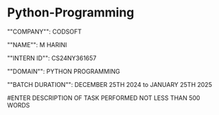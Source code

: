 # Python-Programming

""COMPANY"": CODSOFT

""NAME"": M HARINI

""INTERN ID"": CS24NY361657

""DOMAIN"": PYTHON PROGRAMMING

""BATCH DURATION"": DECEMBER 25TH 2024 to JANUARY 25TH 2025

#ENTER DESCRIPTION OF TASK PERFORMED NOT LESS THAN 500 WORDS
